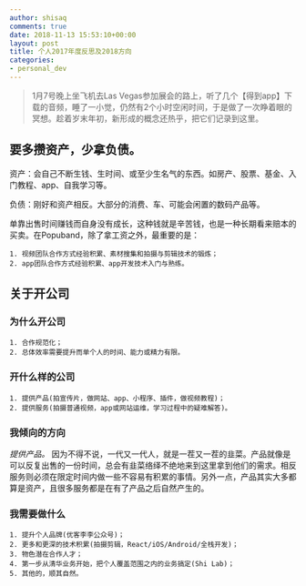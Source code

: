 ```yaml
---
author: shisaq
comments: true
date: 2018-11-13 15:53:10+00:00
layout: post
title: 个人2017年度反思及2018方向
categories:
- personal_dev
---
```


> 1月7号晚上坐飞机去Las Vegas参加展会的路上，听了几个【得到app】下载的音频，睡了一小觉，仍然有2个小时空闲时间，于是做了一次睁着眼的冥想。趁着岁末年初，新形成的概念还热乎，把它们记录到这里。

## 要多攒资产，少拿负债。

资产：会自己不断生钱、生时间、或至少生名气的东西。如房产、股票、基金、入门教程、app、自我学习等。

负债：刚好和资产相反。大部分的消费、车、可能会闲置的数码产品等。

单靠出售时间赚钱而自身没有成长，这种钱就是辛苦钱，也是一种长期看来赔本的买卖。在Popuband，除了拿工资之外，最重要的是：

    1. 视频团队合作方式经验积累、素材搜集和拍摄与剪辑技术的锻炼；
    2. app团队合作方式经验积累、app开发技术入门与熟练。

## 关于开公司

### 为什么开公司

    1. 合作规范化；
    2. 总体效率需要提升而单个人的时间、能力或精力有限。

### 开什么样的公司

    1. 提供产品(拍宣传片，做网站、app、小程序、插件，做视频教程)；
    2. 提供服务(拍摄普通视频，app或网站运维，学习过程中的疑难解答)。

### 我倾向的方向

*提供产品。* 因为不得不说，一代又一代人，就是一茬又一茬的韭菜。产品就像是可以反复出售的一份时间，总会有韭菜络绎不绝地来到这里拿到他们的需求。相反服务则必须在限定时间内做一些不容易有积累的事情。另外一点，产品其实大多都算是资产，且很多服务都是在有了产品之后自然产生的。

### 我需要做什么

    1. 提升个人品牌(优客李李公众号)；
    2. 更多和更深的技术积累(拍摄剪辑，React/iOS/Android/全栈开发)；
    3. 物色潜在合作人才；
    4. 第一步从清华业务开始，把个人覆盖范围之内的业务搞定(Shi Lab)；
    5. 其他的，顺其自然。
